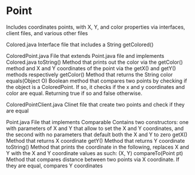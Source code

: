 # Point
Includes coordinates points, with X, Y, and  color properties via interfaces, client files, and various other files


Colored.java
  Interface file that includes a String getColored() 
  
ColoredPoint.java
  File that extends Point.java file and implements Colored.java
  toString() 
    Method that prints out the color via the getColor() method and X and Y coordinates of the point via the getX() and getY() methods respectively
  getColor()
    Method that returns the String color
  equals(Object O)
    Boolean method that compares two points by checking if the object is a ColoredPoint. If so, it checks if the x and y coordinates and color are equal. Returning true if so and false otherwise. 
    
ColoredPointClient.java
  Clinet file that create two points and check if they are equal
  
Point.java
  File that implements Comparable<Point>
  Contains two constructors: one with parameters of X and Y that allow to set the X and Y coordinates, and the second with no parameters that default both the X and Y to zero
  getX() 
    Method that returns X coordinate
  getY()
    Method that returns Y coordinate
  toString()
    Method that prints the coordinate in the following, replaces X and Y with the X and Y coordinate values as such:
      (X, Y)
  compareTo(Point pt)
    Method that compares distance between two points via X coordinate. If they are equal, compares Y coordinates
